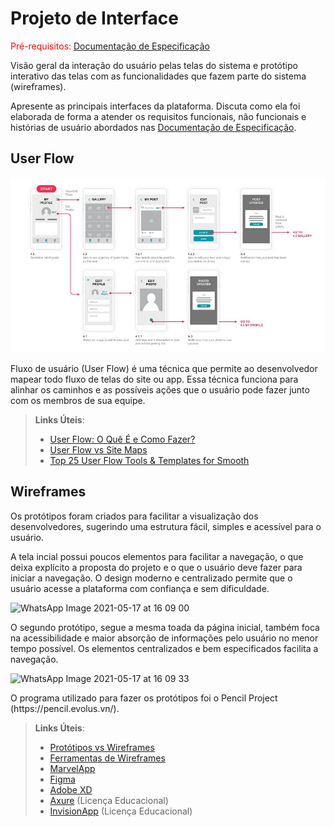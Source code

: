 
# Projeto de Interface

<span style="color:red">Pré-requisitos: <a href="2-Especificação do Projeto.md"> Documentação de Especificação</a></span>

Visão geral da interação do usuário pelas telas do sistema e protótipo interativo das telas com as funcionalidades que fazem parte do sistema (wireframes).

 Apresente as principais interfaces da plataforma. Discuta como ela foi elaborada de forma a atender os requisitos funcionais, não funcionais e histórias de usuário abordados nas <a href="2-Especificação do Projeto.md"> Documentação de Especificação</a>.

## User Flow

![Exemplo de UserFlow](img/userflow.jpg)

Fluxo de usuário (User Flow) é uma técnica que permite ao desenvolvedor mapear todo fluxo de telas do site ou app. Essa técnica funciona para alinhar os caminhos e as possíveis ações que o usuário pode fazer junto com os membros de sua equipe.

> **Links Úteis**:
> - [User Flow: O Quê É e Como Fazer?](https://medium.com/7bits/fluxo-de-usu%C3%A1rio-user-flow-o-que-%C3%A9-como-fazer-79d965872534)
> - [User Flow vs Site Maps](http://designr.com.br/sitemap-e-user-flow-quais-as-diferencas-e-quando-usar-cada-um/)
> - [Top 25 User Flow Tools & Templates for Smooth](https://www.mockplus.com/blog/post/user-flow-tools)


## Wireframes
<p>Os protótipos foram criados para facilitar a visualização dos desenvolvedores, sugerindo uma estrutura fácil, simples e acessível para o usuário.</p>
<p> A tela incial possui poucos elementos para facilitar a navegação, o que deixa explícito a proposta do projeto e o que o usuário deve fazer para iniciar a navegação. O design moderno e centralizado permite que o usuário acesse a plataforma com confiança e sem dificuldade.</p>

![WhatsApp Image 2021-05-17 at 16 09 00](https://user-images.githubusercontent.com/80483432/118543197-5bb48a00-b72a-11eb-85b0-918475f2059f.jpeg)

<p> O segundo protótipo, segue a mesma toada da página inicial, também foca na acessibilidade e maior absorção de informações pelo usuário no menor tempo possível. Os elementos centralizados e bem especificados facilita a navegação.</p>

![WhatsApp Image 2021-05-17 at 16 09 33](https://user-images.githubusercontent.com/80483432/118543245-696a0f80-b72a-11eb-89ee-c8109a044123.jpeg)
<p> O programa utilizado para fazer os protótipos foi o Pencil Project (https://pencil.evolus.vn/).</p>
 
> **Links Úteis**:
> - [Protótipos vs Wireframes](https://www.nngroup.com/videos/prototypes-vs-wireframes-ux-projects/)
> - [Ferramentas de Wireframes](https://rockcontent.com/blog/wireframes/)
> - [MarvelApp](https://marvelapp.com/developers/documentation/tutorials/)
> - [Figma](https://www.figma.com/)
> - [Adobe XD](https://www.adobe.com/br/products/xd.html#scroll)
> - [Axure](https://www.axure.com/edu) (Licença Educacional)
> - [InvisionApp](https://www.invisionapp.com/) (Licença Educacional)

